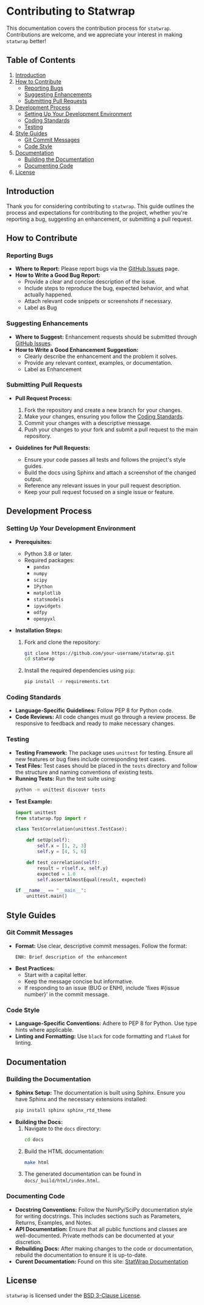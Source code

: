 
# Contributing to Statwrap

This documentation covers the contribution process for `statwrap`. Contributions are welcome, and we appreciate your interest in making `statwrap` better!

## Table of Contents
1. [Introduction](#introduction)
2. [How to Contribute](#how-to-contribute)
    - [Reporting Bugs](#reporting-bugs)
    - [Suggesting Enhancements](#suggesting-enhancements)
    - [Submitting Pull Requests](#submitting-pull-requests)
3. [Development Process](#development-process)
    - [Setting Up Your Development Environment](#setting-up-your-development-environment)
    - [Coding Standards](#coding-standards)
    - [Testing](#testing)
4. [Style Guides](#style-guides)
    - [Git Commit Messages](#git-commit-messages)
    - [Code Style](#code-style)
5. [Documentation](#documentation)
    - [Building the Documentation](#building-the-documentation)
    - [Documenting Code](#documenting-code)
6. [License](#license)

## Introduction

Thank you for considering contributing to `statwrap`. This guide outlines the process and expectations for contributing to the project, whether you're reporting a bug, suggesting an enhancement, or submitting a pull request.

## How to Contribute

### Reporting Bugs

- **Where to Report:** Please report bugs via the [GitHub Issues](link-to-issues) page.
- **How to Write a Good Bug Report:**
  - Provide a clear and concise description of the issue.
  - Include steps to reproduce the bug, expected behavior, and what actually happened.
  - Attach relevant code snippets or screenshots if necessary.
  - Label as Bug

### Suggesting Enhancements

- **Where to Suggest:** Enhancement requests should be submitted through [GitHub Issues](link-to-issues).
- **How to Write a Good Enhancement Suggestion:**
  - Clearly describe the enhancement and the problem it solves.
  - Provide any relevant context, examples, or documentation.
  - Label as Enhancement

### Submitting Pull Requests

- **Pull Request Process:**
  1. Fork the repository and create a new branch for your changes.
  2. Make your changes, ensuring you follow the [Coding Standards](#coding-standards).
  3. Commit your changes with a descriptive message.
  4. Push your changes to your fork and submit a pull request to the main repository.

- **Guidelines for Pull Requests:**
  - Ensure your code passes all tests and follows the project's style guides.
  - Build the docs using Sphinx and attach a screenshot of the changed output.
  - Reference any relevant issues in your pull request description.
  - Keep your pull request focused on a single issue or feature.

## Development Process

### Setting Up Your Development Environment

- **Prerequisites:**
  - Python 3.8 or later.
  - Required packages:
    - `pandas`
    - `numpy`
    - `scipy`
    - `IPython`
    - `matplotlib`
    - `statsmodels`
    - `ipywidgets`
    - `odfpy`
    - `openpyxl`

- **Installation Steps:**
  1. Fork and clone the repository:
     ```bash
     git clone https://github.com/your-username/statwrap.git
     cd statwrap
     ```
  2. Install the required dependencies using `pip`:
     ```bash
     pip install -r requirements.txt
     ```

### Coding Standards

- **Language-Specific Guidelines:** Follow PEP 8 for Python code.
- **Code Reviews:** All code changes must go through a review process. Be responsive to feedback and ready to make necessary changes.

### Testing

- **Testing Framework:** The package uses `unittest` for testing. Ensure all new features or bug fixes include corresponding test cases.
- **Test Files:** Test cases should be placed in the `tests` directory and follow the structure and naming conventions of existing tests.
- **Running Tests:** Run the test suite using:
  ```bash
  python -m unittest discover tests
  ```
- **Test Example:**
  ```python
  import unittest
  from statwrap.fpp import r

  class TestCorrelation(unittest.TestCase):

      def setUp(self):
          self.x = [1, 2, 3]
          self.y = [4, 5, 6]

      def test_correlation(self):
          result = r(self.x, self.y)
          expected = 1.0
          self.assertAlmostEqual(result, expected)

  if __name__ == "__main__":
      unittest.main()
  ```

## Style Guides

### Git Commit Messages

- **Format:** Use clear, descriptive commit messages. Follow the format:
  ```
  ENH: Brief description of the enhancement
  ```
- **Best Practices:** 
  - Start with a capital letter.
  - Keep the message concise but informative.
  - If responding to an issue (BUG or ENH), include 'fixes #{issue number}' in the commit message.

### Code Style

- **Language-Specific Conventions:** Adhere to PEP 8 for Python. Use type hints where applicable.
- **Linting and Formatting:** Use `black` for code formatting and `flake8` for linting.

## Documentation

### Building the Documentation

- **Sphinx Setup:** The documentation is built using Sphinx. Ensure you have Sphinx and the necessary extensions installed:
  ```bash
  pip install sphinx sphinx_rtd_theme
  ```
- **Building the Docs:**
  1. Navigate to the `docs` directory:
     ```bash
     cd docs
     ```
  2. Build the HTML documentation:
     ```bash
     make html
     ```
  3. The generated documentation can be found in `docs/_build/html/index.html`.

### Documenting Code

- **Docstring Conventions:** Follow the NumPy/SciPy documentation style for writing docstrings. This includes sections such as Parameters, Returns, Examples, and Notes.
- **API Documentation:** Ensure that all public functions and classes are well-documented. Private methods can be documented at your discretion.
- **Rebuilding Docs:** After making changes to the code or documentation, rebuild the documentation to ensure it is up-to-date.
- **Curent Documentation:** Found on this site: [StatWrap Documentation](https://statwrap.readthedocs.io/en/latest/)

## License

`statwrap` is licensed under the [BSD 3-Clause License](../LICENSE).

